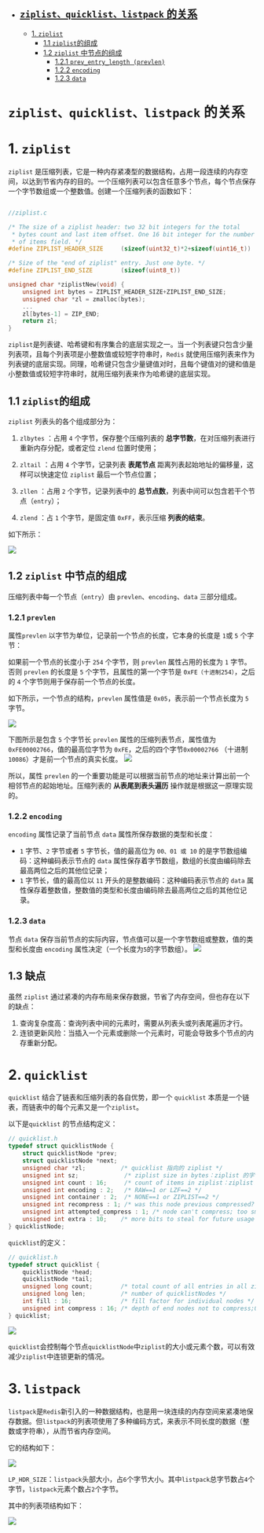 - ## [`ziplist、quicklist、listpack` 的关系](#ziplistquicklistlistpack-的关系)
  
  - [1. `ziplist`](#1-ziplist)
    - [1.1 `ziplist`的组成](#11-ziplist的组成)
    - [1.2 `ziplist` 中节点的组成](#12-ziplist-中节点的组成)
      - [1.2.1 `prev_entry_length (prevlen)`](#121-prev_entry_length-prevlen)
      - [1.2.2 `encoding`](#122-encoding)
      - [1.2.3 `data`](#123-data)

# `ziplist、quicklist、listpack` 的关系

# 1. `ziplist`

`ziplist` 是压缩列表，它是一种内存紧凑型的数据结构，占用一段连续的内存空间，以达到节省内存的目的。一个压缩列表可以包含任意多个节点，每个节点保存一个字节数组或一个整数值。创建一个压缩列表的函数如下：

```c

//ziplist.c

/* The size of a ziplist header: two 32 bit integers for the total
 * bytes count and last item offset. One 16 bit integer for the number
 * of items field. */
#define ZIPLIST_HEADER_SIZE     (sizeof(uint32_t)*2+sizeof(uint16_t))

/* Size of the "end of ziplist" entry. Just one byte. */
#define ZIPLIST_END_SIZE        (sizeof(uint8_t))

unsigned char *ziplistNew(void) {
    unsigned int bytes = ZIPLIST_HEADER_SIZE+ZIPLIST_END_SIZE;
    unsigned char *zl = zmalloc(bytes);
    ...
    zl[bytes-1] = ZIP_END;
    return zl;
}
```

`ziplist`是列表键、哈希键和有序集合的底层实现之一。当一个列表键只包含少量列表项，且每个列表项是小整数值或较短字符串时，`Redis` 就使用压缩列表来作为列表键的底层实现。同理，哈希键只包含少量键值对时，且每个键值对的键和值是小整数值或较短字符串时，就用压缩列表来作为哈希键的底层实现。

## 1.1 `ziplist`的组成

`ziplist` 列表头的各个组成部分为：

1. `zlbytes` ：占用 `4` 个字节，保存整个压缩列表的 **总字节数**，在对压缩列表进行重新内存分配，或者定位 `zlend` 位置时使用；

2. `zltail` ：占用 `4` 个字节，记录列表 **表尾节点** 距离列表起始地址的偏移量，这样可以快速定位 `ziplist` 最后一个节点位置；

3. `zllen` ：占用 `2` 个字节，记录列表中的 **总节点数**，列表中间可以包含若干个节点（`entry`）；

4. `zlend` ：占 `1` 个字节，是固定值 `0xFF`，表示压缩 **列表的结束**。

如下所示：

![](../pics/zlt_2.png)

## 1.2 `ziplist` 中节点的组成

压缩列表中每一个节点（`entry`）由 `prevlen`、`encoding`、`data` 三部分组成。

### 1.2.1 `prevlen`

属性`prevlen` 以字节为单位，记录前一个节点的长度，它本身的长度是 `1`或 `5` 个字节：

如果前一个节点的长度小于 `254` 个字节，则 `prevlen` 属性占用的长度为 `1` 字节。否则 `prevlen` 的长度是 `5` 个字节，且属性的第一个字节是 `0xFE（十进制254）`，之后的 `4` 个字节则用于保存前一个节点的长度。

如下所示，一个节点的结构，`prevlen` 属性值是 `0x05`，表示前一个节点长度为 `5` 字节。

![](../pics/zlt_3.png)

下图所示是包含 `5` 个字节长 `prevlen` 属性的压缩列表节点，属性值为 `0xFE00002766`，值的最高位字节为 `0xFE`，之后的四个字节`0x00002766` （十进制 `10086`）才是前一个节点的真实长度。
![](../pics/zlt_4.png)

所以，属性 `prevlen` 的一个重要功能是可以根据当前节点的地址来计算出前一个相邻节点的起始地址。压缩列表的 **从表尾到表头遍历** 操作就是根据这一原理实现的。

### 1.2.2 `encoding`

`encoding` 属性记录了当前节点 `data` 属性所保存数据的类型和长度：

- `1` 字节、`2` 字节或者 `5` 字节长，值的最高位为 `00、01 或 10` 的是字节数组编码：这种编码表示节点的 `data` 属性保存着字节数组，数组的长度由编码除去最高两位之后的其他位记录；
- `1` 字节长，值的最高位以 `11` 开头的是整数编码：这种编码表示节点的 `data` 属性保存着整数值，整数值的类型和长度由编码除去最高两位之后的其他位记录。

### 1.2.3 `data`

节点 `data` 保存当前节点的实际内容，节点值可以是一个字节数组或整数，值的类型和长度由 `encoding` 属性决定（一个长度为`5`的字节数组）。
![](../pics/zlt_5.png)

## 1.3 缺点

虽然 `ziplist` 通过紧凑的内存布局来保存数据，节省了内存空间，但也存在以下的缺点：

1. 查询复杂度高：查询列表中间的元素时，需要从列表头或列表尾遍历才行。
2. 连锁更新风险：当插入一个元素或删除一个元素时，可能会导致多个节点的内存重新分配。

# 2. `quicklist`

`quicklist` 结合了链表和压缩列表的各自优势，即一个 `quicklist` 本质是一个链表，而链表中的每个元素又是一个`ziplist`。

以下是`quicklist` 的节点结构定义：

```c
// quicklist.h
typedef struct quicklistNode {
    struct quicklistNode *prev;
    struct quicklistNode *next;
    unsigned char *zl;			/* quicklist 指向的 ziplist */
    unsigned int sz;             /* ziplist size in bytes：ziplist 的字节大小 */
    unsigned int count : 16;     /* count of items in ziplist：ziplist 中的元素个数 */
    unsigned int encoding : 2;   /* RAW==1 or LZF==2 */
    unsigned int container : 2;  /* NONE==1 or ZIPLIST==2 */
    unsigned int recompress : 1; /* was this node previous compressed? */
    unsigned int attempted_compress : 1; /* node can't compress; too small */
    unsigned int extra : 10; 	/* more bits to steal for future usage */
} quicklistNode;
```

`quicklist`的定义：

```c
// quicklist.h
typedef struct quicklist {
    quicklistNode *head;
    quicklistNode *tail;
    unsigned long count;        /* total count of all entries in all ziplists */
    unsigned long len;          /* number of quicklistNodes */
    int fill : 16;              /* fill factor for individual nodes */
    unsigned int compress : 16; /* depth of end nodes not to compress;0=off */
} quicklist;

```

![](../pics/quicklist.png)

`quicklist`会控制每个节点`quicklistNode`中`ziplist`的大小或元素个数，可以有效减少`ziplist`中连锁更新的情况。

# 3. `listpack`

`listpack`是`Redis`新引入的一种数据结构，也是用一块连续的内存空间来紧凑地保存数据。但`listpack`的列表项使用了多种编码方式，来表示不同长度的数据（整数或字符串），从而节省内存空间。

它的结构如下：

![](../pics/listpick1.png)

`LP_HDR_SIZE`：`listpack`头部大小，占`6`个字节大小。其中`listpack`总字节数占`4`个字节，`listpack`元素个数占`2`个字节。

其中的列表项结构如下：

![](../pics/listpick2.png)